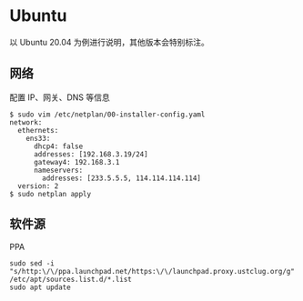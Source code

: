 # Ubuntu

以 Ubuntu 20.04 为例进行说明，其他版本会特别标注。

## 网络

配置 IP、网关、DNS 等信息

```
$ sudo vim /etc/netplan/00-installer-config.yaml
network:
  ethernets:
    ens33:
      dhcp4: false
      addresses: [192.168.3.19/24]
      gateway4: 192.168.3.1
      nameservers:
        addresses: [233.5.5.5, 114.114.114.114]
  version: 2
$ sudo netplan apply
```

## 软件源

PPA

```
sudo sed -i "s/http:\/\/ppa.launchpad.net/https:\/\/launchpad.proxy.ustclug.org/g" /etc/apt/sources.list.d/*.list
sudo apt update
```
